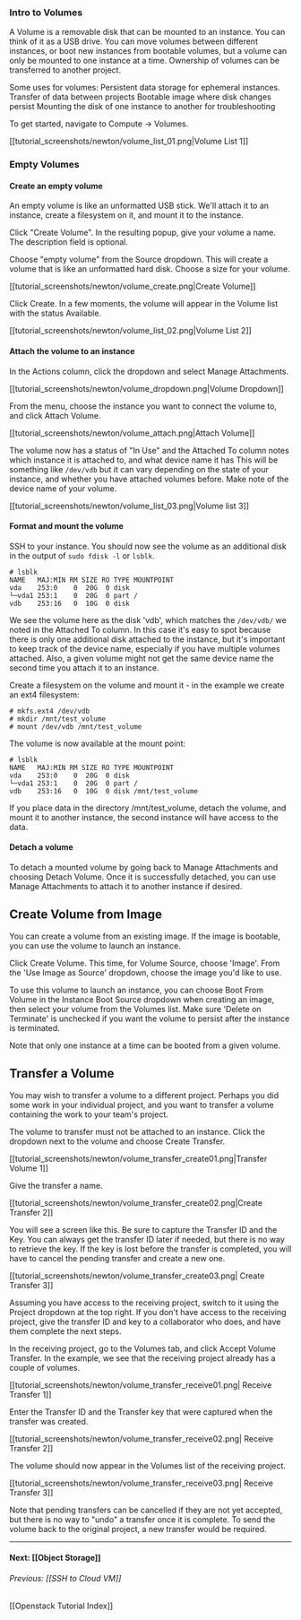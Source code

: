 ### Intro to Volumes 
A Volume is a removable disk that can be mounted to an instance.  You can think of it as a USB drive.  You can move volumes between different instances, or boot new instances from bootable volumes, but a volume can only be mounted to one instance at a time.  Ownership of volumes can be transferred to another project.

Some uses for volumes:
    Persistent data storage for ephemeral instances.
    Transfer of data between projects
    Bootable image where disk changes persist 
    Mounting the disk of one instance to another for troubleshooting
    
To get started, navigate to Compute -> Volumes.

[[tutorial_screenshots/newton/volume_list_01.png|Volume List 1]]

### Empty Volumes

#### Create an empty volume
An empty volume is like an unformatted USB stick.  We'll attach it to an instance, create a filesystem on it, and mount it to the instance.

Click "Create Volume". In the resulting popup, give your volume a name.  The description field is optional. 

Choose "empty volume" from the Source dropdown.  This will create a volume that is like an unformatted hard disk.  Choose a size for your volume.

[[tutorial_screenshots/newton/volume_create.png|Create Volume]]

Click Create.  In a few moments, the volume will appear in the Volume list with the status Available.

[[tutorial_screenshots/newton/volume_list_02.png|Volume List 2]]

#### Attach the volume to an instance
In the Actions column, click the dropdown and select Manage Attachments.  

[[tutorial_screenshots/newton/volume_dropdown.png|Volume Dropdown]]

From the  menu, choose the instance you want to connect the volume to, and click Attach Volume.

[[tutorial_screenshots/newton/volume_attach.png|Attach Volume]]

The volume now has a status of "In Use" and the Attached To column notes which instance it is attached to, and what device name it has  This will be something like `/dev/vdb` but it can vary depending on the state of your instance, and whether you have attached volumes before. Make note of the device name of your volume.

[[tutorial_screenshots/newton/volume_list_03.png|Volume list 3]]

#### Format and mount the volume
SSH to your instance.  You should now see the volume as an additional disk in the output of `sudo fdisk -l` or `lsblk`.

    # lsblk
    NAME   MAJ:MIN RM SIZE RO TYPE MOUNTPOINT
    vda    253:0    0  20G  0 disk 
    └─vda1 253:1    0  20G  0 part /
    vdb    253:16   0  10G  0 disk 
 
We see the volume here as the disk 'vdb', which matches the `/dev/vdb/` we noted in the Attached To column. In this case it's easy to spot because there is only one additional disk attached to the instance, but it's important to keep track of the device name, especially if you have multiple volumes attached.  Also, a given volume might not get the same device name the second time you attach it to an instance.

Create a filesystem on the volume and mount it - in the example we create an ext4 filesystem:

    # mkfs.ext4 /dev/vdb
    # mkdir /mnt/test_volume
    # mount /dev/vdb /mnt/test_volume 
    
The volume is now available at the mount point:

    # lsblk
    NAME   MAJ:MIN RM SIZE RO TYPE MOUNTPOINT
    vda    253:0    0  20G  0 disk 
    └─vda1 253:1    0  20G  0 part /
    vdb    253:16   0  10G  0 disk /mnt/test_volume
 
If you place data in the directory /mnt/test_volume, detach the volume, and mount it to another instance, the second instance will have access to the data.

#### Detach a volume
To detach a mounted volume by going back to Manage Attachments and choosing Detach Volume.  Once it is successfully detached, you can use Manage Attachments to attach it to another instance if desired.

## Create Volume from Image

You can create a volume from an existing image.  If the image is bootable, you can use the volume to launch an instance.

Click Create Volume.  This time, for Volume Source, choose 'Image'.  From the 'Use Image as Source' dropdown, choose the image you'd like to use.

To use this volume to launch an instance, you can choose Boot From Volume in the Instance Boot Source dropdown when creating an image, then select your volume from the Volumes list.  Make sure 'Delete on Terminate' is unchecked if you want the volume to persist after the instance is terminated.
 
Note that only one instance at a time can be booted from a given volume.

## Transfer a Volume

You may wish to transfer a volume to a different project.  Perhaps you did some work in your individual project, and you want to transfer a volume containing the work to your team's project.  

The volume to transfer must not be attached to an instance.  Click the dropdown next to the volume and choose Create Transfer.

[[tutorial_screenshots/newton/volume_transfer_create01.png|Transfer Volume 1]]

Give the transfer a name.

[[tutorial_screenshots/newton/volume_transfer_create02.png|Create Transfer 2]]

You will see a screen like this.  Be sure to capture the Transfer ID and the Key.  You can always get the transfer ID later if needed, but there is no way to retrieve the key.  If the key is lost before the transfer is completed, you will have to cancel the pending transfer and create a new one.

[[tutorial_screenshots/newton/volume_transfer_create03.png| Create Transfer 3]]

Assuming you have access to the receiving project, switch to it using the Project dropdown at the top right.  If you don't have access to the receiving project, give the transfer ID and key to a collaborator who does, and have them complete the next steps.

In the receiving project, go to the Volumes tab, and click Accept Volume Transfer.  In the example, we see that the receiving project already has a couple of volumes.

[[tutorial_screenshots/newton/volume_transfer_receive01.png| Receive Transfer 1]]

Enter the Transfer ID and the Transfer key that were captured when the transfer was created.

[[tutorial_screenshots/newton/volume_transfer_receive02.png| Receive Transfer 2]]

The volume should now appear in the Volumes list of the receiving project.

[[tutorial_screenshots/newton/volume_transfer_receive03.png| Receive Transfer 3]]

Note that pending transfers can be cancelled if they are not yet accepted, but there is no way to "undo" a transfer once it is complete.  To send the volume back to the original project, a new transfer would be required.

***
#### Next: [[Object Storage]]  
###### Previous:  [[SSH to Cloud VM]]
[[Openstack Tutorial Index]]  
